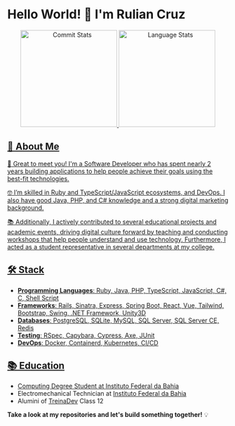 # Hello World! 👋 I'm Rulian Cruz

<div align="center">
  <a href="https://github.com/ruliancruz">
  <img height="220em" alt="Commit Stats" src="https://github-readme-stats.vercel.app/api?username=ruliancruz&show_icons=true&hide=stars&show=reviews&include_all_commits=false&count_private=true"/>
  <img height="220em" alt="Language Stats" src="https://github-readme-stats.vercel.app/api/top-langs/?username=ruliancruz&layout=compact&langs_count=10"/>
</div>

## 🚀 About Me

👋 Great to meet you! I'm a Software Developer who has spent nearly 2 years building applications to help people achieve their goals using the best-fit technologies.

🤓 I’m skilled in Ruby and TypeScript/JavaScript ecosystems, and DevOps. I also have good Java, PHP, and C# knowledge and a strong digital marketing background.

📚 Additionally, I actively contributed to several educational projects and academic events, driving digital culture forward by teaching and conducting workshops that help people understand and use technology. Furthermore, I acted as a student representative in several departments at my college.

## 🛠️ Stack

- **Programming Languages**: Ruby, Java, PHP, TypeScript, JavaScript, C#, C, Shell Script
- **Frameworks**: Rails, Sinatra, Express, Spring Boot, React, Vue, Tailwind, Bootstrap, Swing, .NET Framework, Unity3D
- **Databases**: PostgreSQL, SQLite, MySQL, SQL Server, SQL Server CE, Redis
- **Testing**: RSpec, Capybara, Cypress, Axe, JUnit
- **DevOps**: Docker, Containerd, Kubernetes, CI/CD

## 📚 Education

- Computing Degree Student at [Instituto Federal da Bahia](https://portal.ifba.edu.br/jacobina/cursos/superior/Licenciatura/curso-superior-informatica)
- Electromechanical Technician at [Instituto Federal da Bahia](https://portal.ifba.edu.br/jacobina/cursos/subsequente/eletromecanica)
- Alumini of [TreinaDev](https://treinadev.com.br) Class 12

**Take a look at my repositories and let's build something together!** 💡

